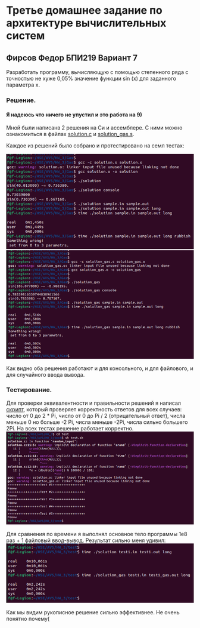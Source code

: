 # Третье домашнее задание по архитектуре вычислительных систем
## Фирсов Федор БПИ219 Вариант 7

Разработать программу, вычисляющую с помощью степенного ряда с точностью не хуже 0,05% значение функции sin (x) для заданного параметра x.

### Решение.
#### Я надеюсь что ничего не упустил и это работа на 9)

Мной были написанв 2 решения на Cи и ассемблере. С ними можно ознакомиться в файлах [solution.c](C/solution.c) и [solution_gas.s](Gas/solution_gas.s).

Каждое из решений было собрано и протестировано на семл тестах:

![](img/1.png) ![](img/2.png)

Как видно оба решения работают и для консольного, и для файлового, и для случайного ввода вывода.

### Тестирование.

Для проверки эквивалентности и правильности решений я написал [скрипт](test/test.sh), который проверяет корректность ответов для всех случаев: число от 0 до 2 * Pi, число от 0 до Pi / 2 (отрицательный ответ), числа меньше 0 но больше -2 Pi, числа меньше -2Pi, числа сильно большего 2Pi.
На всех тестах решение работает корректно.
![](img/3.png)


Для сравнения по времени я выполнял основное тело программы 1е8 раз + 1 файловый ввод-вывод. Результат сильно меня удивил:
![](img/4.png)

Как мы видим рукописное решение сильно эффективнее. Не очень понятно почему(
